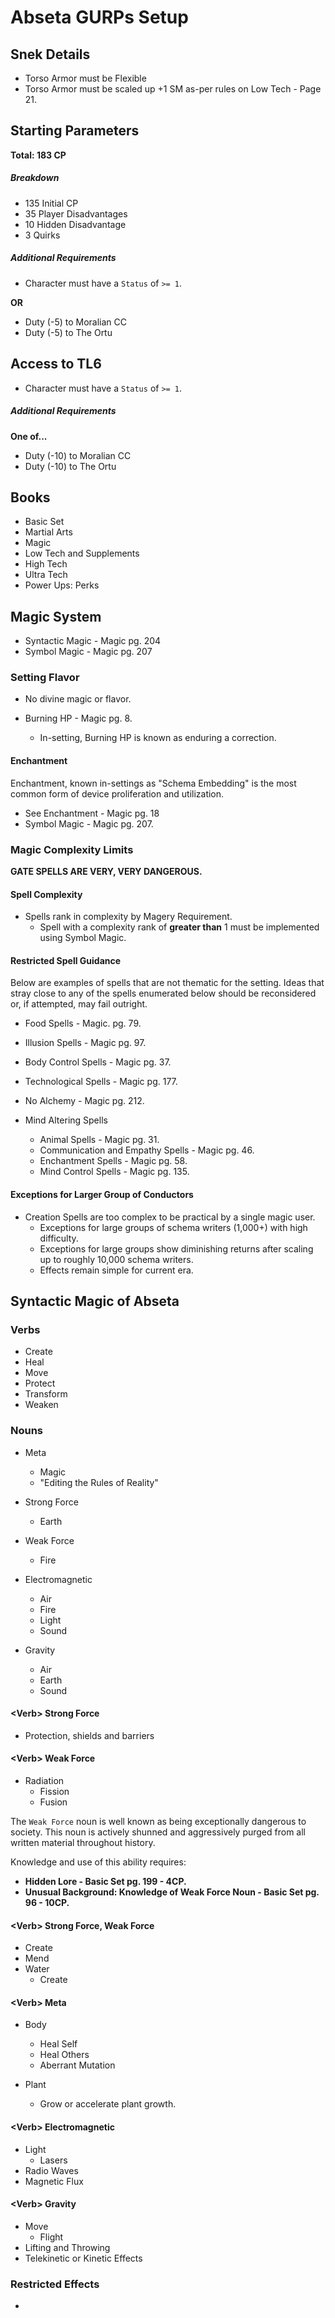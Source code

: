 # Abseta GURPs Setup

## Snek Details

* Torso Armor must be Flexible
* Torso Armor must be scaled up +1 SM as-per rules on Low Tech - Page 21.

## Starting Parameters

**Total: 183 CP**

##### Breakdown

* 135 Initial CP
* 35 Player Disadvantages
* 10 Hidden Disadvantage
* 3 Quirks

##### Additional Requirements

* Character must have a `Status` of `>= 1`.

**OR**

* Duty (-5) to Moralian CC
* Duty (-5) to The Ortu

## Access to TL6

* Character must have a `Status` of `>= 1`.

##### Additional Requirements

**One of...**

* Duty (-10) to Moralian CC
* Duty (-10) to The Ortu

## Books

* Basic Set
* Martial Arts
* Magic
* Low Tech and Supplements
* High Tech
* Ultra Tech
* Power Ups: Perks

## Magic System

* Syntactic Magic - Magic pg. 204
* Symbol Magic - Magic pg. 207

###                                                    

### Setting Flavor

* No divine magic or flavor.


* Burning HP - Magic pg. 8.
    * In-setting, Burning HP is known as enduring a correction.

#### Enchantment

Enchantment, known in-settings as "Schema Embedding" is the most common form of device proliferation and utilization.

* See Enchantment - Magic pg. 18
* Symbol Magic - Magic pg. 207.

### Magic Complexity Limits

**GATE SPELLS ARE VERY, VERY DANGEROUS.**

#### Spell Complexity

* Spells rank in complexity by Magery Requirement.
    * Spell with a complexity rank of **greater than** 1 must be implemented using Symbol Magic.

#### Restricted Spell Guidance

Below are examples of spells that are not thematic for the setting. Ideas that stray close to any of the spells
enumerated below should be reconsidered or, if attempted, may fail outright.

* Food Spells - Magic. pg. 79.
* Illusion Spells - Magic pg. 97.
* Body Control Spells - Magic pg. 37.
* Technological Spells - Magic pg. 177.
* No Alchemy - Magic pg. 212.

* Mind Altering Spells
    * Animal Spells - Magic pg. 31.
    * Communication and Empathy Spells - Magic pg. 46.
    * Enchantment Spells - Magic pg. 58.
    * Mind Control Spells - Magic pg. 135.

#### Exceptions for Larger Group of Conductors

* Creation Spells are too complex to be practical by a single magic user.
    * Exceptions for large groups of schema writers (1,000+) with high difficulty.
    * Exceptions for large groups show diminishing returns after scaling up to roughly 10,000 schema writers.
    * Effects remain simple for current era.

## Syntactic Magic of Abseta

### Verbs

* Create
* Heal
* Move
* Protect
* Transform
* Weaken

### Nouns

* Meta
    * Magic
    * "Editing the Rules of Reality"


* Strong Force
    * Earth


* Weak Force
    * Fire


* Electromagnetic
    * Air
    * Fire
    * Light
    * Sound


* Gravity
    * Air
    * Earth
    * Sound

#### \<Verb> Strong Force

* Protection, shields and barriers

#### \<Verb> Weak Force

* Radiation
    * Fission
    * Fusion

The `Weak Force` noun is well known as being exceptionally dangerous to society. This noun is actively shunned and
aggressively purged from all written material throughout history.

Knowledge and use of this ability requires:

* **Hidden Lore - Basic Set pg. 199 - 4CP.**
* **Unusual Background: Knowledge of Weak Force Noun - Basic Set pg. 96 - 10CP.**

#### \<Verb> Strong Force, Weak Force

* Create
* Mend
* Water
    * Create

#### \<Verb> Meta

* Body
    * Heal Self
    * Heal Others
    * Aberrant Mutation


* Plant
    * Grow or accelerate plant growth.

#### \<Verb> Electromagnetic

* Light
    * Lasers
* Radio Waves
* Magnetic Flux

#### \<Verb> Gravity

* Move
    * Flight
* Lifting and Throwing
* Telekinetic or Kinetic Effects

### Restricted Effects

*

